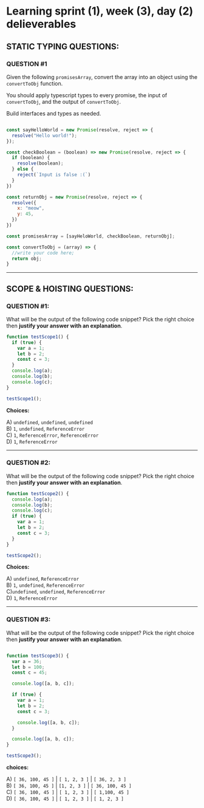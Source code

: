 # Learning sprint (1), week (3), day (2) delieverables

## STATIC TYPING QUESTIONS:

### QUESTION #1

Given the following `promisesArray`, convert the array into an object using the
`convertToObj` function.

You should apply typescript types to every promise, the input of `convertToObj`,
and the output of `convertToObj`. 

Build interfaces and types as needed.

```javascript

const sayHelloWorld = new Promise(resolve, reject => {
  resolve("Hello world!");
});

const checkBoolean = (boolean) => new Promise(resolve, reject => {
  if (boolean) {
    resolve(boolean);
  } else {
    reject(`Input is false :(`)
  }
})

const returnObj = new Promise(resolve, reject => {
  resolve({
    x: "meow",
    y: 45,
  })
})

const promisesArray = [sayHeloWorld, checkBoolean, returnObj];

const convertToObj = (array) => {
  //write your code here;
  return obj;
}

```

-------------------------------------------------------------------

## SCOPE & HOISTING QUESTIONS:

### QUESTION #1:

What will be the output of the following code snippet? Pick the right choice
then **justify your answer with an explanation**.

```javascript
function testScope1() {
  if (true) {
    var a = 1;
    let b = 2;
    const c = 3;
  }
  console.log(a);
  console.log(b);
  console.log(c);
}

testScope1();

```
**Choices:**

A) `undefined`, `undefined`, `undefined`   
B) `1`, `undefined`, `ReferenceError`  
C) `1`, `ReferenceError`, `ReferenceError`   
D) `1`, `ReferenceError`

-------------------------------------------------------------------

### QUESTION #2:

What will be the output of the following code snippet? Pick the right choice
then **justify your answer with an explanation**.

```javascript
function testScope2() {
  console.log(a);
  console.log(b);
  console.log(c);
  if (true) {
    var a = 1;
    let b = 2;
    const c = 3;
  }
}

testScope2();

```

**Choices:**

A) `undefined`, `ReferenceError`   
B) `1`, `undefined`, `ReferenceError`   
C)`undefined`, `undefined`,
`ReferenceError`  
D) `1`, `ReferenceError`

-------------------------------------------------------------------

### QUESTION #3:

What will be the output of the following code snippet? Pick the right choice
then **justify your answer with an explanation**.

```javascript

function testScope3() {
  var a = 36;
  let b = 100;
  const c = 45;

  console.log([a, b, c]);

  if (true) {
    var a = 1;
    let b = 2;
    const c = 3;

    console.log([a, b, c]);
  }

  console.log([a, b, c]);
}

testScope3();

```

**choices:**

A) `[ 36, 100, 45 ]` | `[ 1, 2, 3 ]` | `[ 36, 2, 3 ]`   
B) `[ 36, 100, 45 ]` | `[1, 2, 3 ]` | `[ 36, 100, 45 ]`   
C) `[ 36, 100, 45 ]` | `[ 1, 2, 3 ]` | `[ 1,100, 45 ]`   
D) `[ 36, 100, 45 ]` | `[ 1, 2, 3 ]` | `[ 1, 2, 3 ]`

